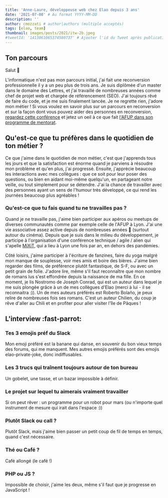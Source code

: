 ```yaml
---
title: 'Anne-Laure, développeuse web chez Elao depuis 3 ans'
date: '2021-07-08' # Au format YYYY-MM-DD
description: ''
author: cmozzati # author|authors (multiple acceptés)
tags: [elao, team]
thumbnail: images/posts/2021/itw-2b.jpeg
#tweetId: '1413061065374580737' # Ajouter l'id du Tweet après publication.
---
```


## Ton parcours

Salut 👋

L'informatique n'est pas mon parcours initial, j'ai fait une reconversion professionnelle il y a un peu plus de trois ans. Je suis diplômée d'un master dans le domaine des Lettres, et j'ai travaillé de nombreuses années comme chef de projet web et chargée de référencement (SEO). J'ai toujours rêvé de faire du code, et je me suis finalement lancée. Je ne regrette rien, j'adore mon métier ! Si vous voulez en savoir plus sur un parcours en reconversion et sur la façon dont vous pouvez aider des personnes en reconversion, [regardez cette conférence](https://www.youtube.com/watch?v=gW_TJ7kAu78&ab_channel=AFUPPHP) et jetez un oeil à ce que fait [l'AFUP dans son programme de mentorat](https://afup.org/p/1038-programme-mentorat). 

## Qu'est-ce que tu préfères dans le quotidien de ton métier ?

Ce que j'aime dans le quotidien de mon métier, c'est que j'apprends tous les jours et que la satisfaction est énorme quand je parviens à résoudre mon problème et qu'en plus, j'ai progressé.
Ensuite, j'apprécie beaucoup les interactions avec mes collègues : que ce soit pour leur poser des questions, ou bien en aidant moi-même quelqu'un, en partageant notre veille, ou tout simplement pour se détendre. J'ai la chance de travailler avec des personnes ayant un sens de l'humour très développé, ce qui rend les journées beaucoup plus agréables !

### Qu'est-ce que tu fais quand tu ne travailles pas ?

Quand je ne travaille pas, j'aime bien participer aux apéros ou meetups de diverses communautés comme par exemple celle de l'AFUP à Lyon. J'ai une vie associative assez active depuis de nombreuses années 👵 (surtout autour du cinéma). Depuis que je suis dans le milieu du développement, je participe à l'organisation d'une conférence technique / agile / alien qui s'apelle [MiXiT](https://mixitconf.org/), qui a lieu à Lyon une fois par an, en dehors des pandémies. 

Côté loisirs, j'aime participer à l'écriture de fanzines, faire du yoga malgré mon manque de souplesse, voir mes amis et boire des bières. J'aime bien regarder des films, de préférence plutôt fantastique, de S-F, ou avec un petit grain de folie. J'adore lire, même s'il faut reconnaître que mon nombre de romans lus s'est effondrée depuis la naissance de ma fille. En ce moment, je lis Nostromo de Joseph Conrad, qui est un auteur dans lequel je me suis plongée grâce à un de mes collègues d'Elao (merci à lui - il se reconnaitra :)). Un de mes auteurs préférés est Roberto Bolaño, je peux relire de nombreuses fois ses romans. C'est un auteur Chilien, du coup je rêve d'aller au Chili et en profiter pour aller visiter l'île de Pâques ! 

## L'interview :fast-parrot: 

### Tes 3 emojis préf du Slack
Mon emoji préféré est la banane qui danse, en souvenir du bon vieux temps des forums, qui me manquent. Mes autres emojis préférés sont des emojis elao-private-joke, donc indiffusables. 

### Les 3 trucs qui traînent toujours autour de ton bureau

Un gobelet, une tasse, et un bazar impossible à définir. 

### Le projet sur lequel tu aimerais vraiment travailler

Si on peut rêver : un programme pour un robot pour mars (ou n'importe quel instrument de mesure qui irait dans l'espace :))

### Plutôt Slack ou call ?

Plutôt Slack, mais j'aime bien passer un petit coup de fil de temps en temps, quand c'est nécessaire. 

### Thé ou Café ?

Café allongé (le café !)

### PHP ou JS ?

Impossible de choisir, j'aime les deux, même s'il faut que je progresse en JavaScript !
